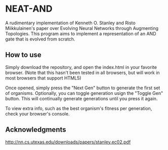 # NEAT-AND

A rudimentary implementation of Kenneth O. Stanley and Risto Miikkulainen's paper over Evolving Neural Networks through
Augmenting Topologies. This program aims to implement a representation of an AND gate that is evolved from scratch.

## How to use

Simply download the repository, and open the index.html in your favorite browser.
(Note that this hasn't been tested in all browsers, but will work in most browsers that support HTML5)

Once opened, simply press the "Next Gen" button to generate the first set of organisms. Optionally, you can toggle generation usign the "Toggle Gen" button. This will continually generate generations until you press it again.

To view extra info, such as the best organism's fitness per generation, check your browser's console.

## Acknowledgments

http://nn.cs.utexas.edu/downloads/papers/stanley.ec02.pdf